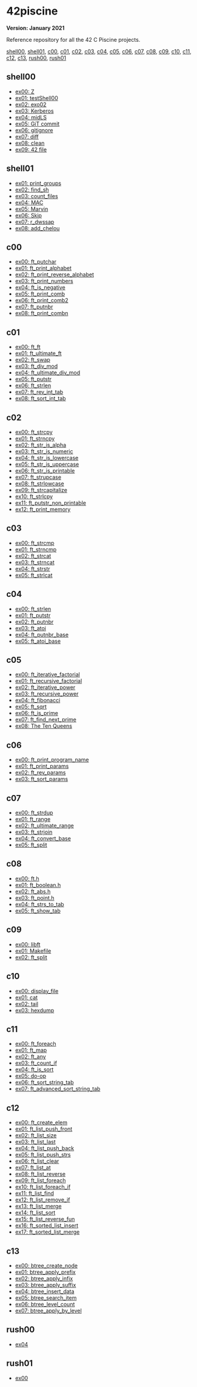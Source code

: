 # 42piscine

**Version: January 2021**

Reference repository for all the 42 C Piscine projects.

[shell00](#shell00),
[shell01](#shell01),
[c00](#c00),
[c01](#c01),
[c02](#c02),
[c03](#c03),
[c04](#c04),
[c05](#c05),
[c06](#c06),
[c07](#c07),
[c08](#c08),
[c09](#c09),
[c10](#c10),
[c11](#c11),
[c12](#c12),
[c13](#c13),
[rush00](#rush00),
[rush01](#rush01)

## shell00

- [ex00: Z](/shell00/ex00/z)
- [ex01: testShell00](/shell00/ex01/)
- [ex02: exo02](/shell00/ex02/)
- [ex03: Kerberos](/shell00/ex03/klist.txt)
- [ex04: midLS](/shell00/ex04/midLS)
- [ex05: GiT commit](/shell00/ex05/git_commit.sh)
- [ex06: gitignore](/shell00/ex06/git_ignore.sh)
- [ex07: diff](/shell00/ex07/b)
- [ex08: clean](/shell00/ex08/clean)
- [ex09: 42 file](/shell00/ex09/ft_magic)

## shell01

- [ex01: print_groups](/shell01/ex01/print_groups.sh)
- [ex02: find_sh](/shell01/ex02/find_sh.sh)
- [ex03: count_files](/shell01/ex03/count_files.sh)
- [ex04: MAC](/shell01/ex04/MAC.sh)
- [ex05: Marvin](/shell01/ex05/)
- [ex06: Skip](/shell01/ex06/skip.sh)
- [ex07: r_dwssap](/shell01/ex07/r_dwssap.sh)
- [ex08: add_chelou](/shell01/ex08/add_chelou.sh)

## c00

- [ex00: ft_putchar](/c00/ex00/ft_putchar.c)
- [ex01: ft_print_alphabet](/c00/ex01/ft_print_alphabet.c)
- [ex02: ft_print_reverse_alphabet](/c00/ex02/ft_print_reverse_alphabet.c)
- [ex03: ft_print_numbers](/c00/ex03/ft_print_numbers.c)
- [ex04: ft_is_negative](/c00/ex04/ft_is_negative.c)
- [ex05: ft_print_comb](/c00/ex05/ft_print_comb.c)
- [ex06: ft_print_comb2](/c00/ex06/ft_print_comb2.c)
- [ex07: ft_putnbr](/c00/ex07/ft_putnbr.c)
- [ex08: ft_print_combn](/c00/ex08/ft_print_combn.c)

## c01

- [ex00: ft_ft](/c01/ex00/ft_ft.c)
- [ex01: ft_ultimate_ft](/c01/ex01/ft_ultimate_ft.c)
- [ex02: ft_swap](/c01/ex02/ft_swap.c)
- [ex03: ft_div_mod](/c01/ex03/ft_div_mod.c)
- [ex04: ft_ultimate_div_mod](/c01/ex04/ft_ultimate_div_mod.c)
- [ex05: ft_putstr](/c01/ex05/ft_putstr.c)
- [ex06: ft_strlen](/c01/ex06/ft_strlen.c)
- [ex07: ft_rev_int_tab](/c01/ex07/ft_rev_int_tab.c)
- [ex08: ft_sort_int_tab](/c01/ex08/ft_sort_int_tab.c)

## c02

- [ex00: ft_strcpy](/c02/ex00/ft_strcpy.c)
- [ex01: ft_strncpy](/c02/ex01/ft_strncpy.c)
- [ex02: ft_str_is_alpha](/c02/ex02/ft_str_is_alpha.c)
- [ex03: ft_str_is_numeric](/c02/ex03/ft_str_is_numeric.c)
- [ex04: ft_str_is_lowercase](/c02/ex04/ft_str_is_lowercase.c)
- [ex05: ft_str_is_uppercase](/c02/ex05/ft_str_is_uppercase.c)
- [ex06: ft_str_is_printable](/c02/ex06/ft_str_is_printable.c)
- [ex07: ft_strupcase](/c02/ex07/ft_strupcase.c)
- [ex08: ft_strlowcase](/c02/ex08/ft_strlowcase.c)
- [ex09: ft_strcapitalize](/c02/ex09/ft_strcapitalize.c)
- [ex10: ft_strlcpy](/c02/ex10/ft_strlcpy.c)
- [ex11: ft_putstr_non_printable](/c02/ex11/ft_putstr_non_printable.c)
- [ex12: ft_print_memory](/c02/ex12/ft_print_memory.c)

## c03

- [ex00: ft_strcmp](/c03/ex00/ft_strcmp.c)
- [ex01: ft_strncmp](/c03/ex01/ft_strncmp.c)
- [ex02: ft_strcat](/c03/ex02/ft_strcat.c)
- [ex03: ft_strncat](/c03/ex03/ft_strncat.c)
- [ex04: ft_strstr](/c03/ex04/ft_strstr.c)
- [ex05: ft_strlcat](/c03/ex05/ft_strlcat.c)

## c04

- [ex00: ft_strlen](/c04/ex00/ft_strlen.c)
- [ex01: ft_putstr](/c04/ex01/ft_putstr.c)
- [ex02: ft_putnbr](/c04/ex02/ft_putnbr.c)
- [ex03: ft_atoi](/c04/ex03/ft_atoi.c)
- [ex04: ft_putnbr_base](/c04/ex04/ft_putnbr_base.c)
- [ex05: ft_atoi_base](/c04/ex05/ft_atoi_base.c)

## c05

- [ex00: ft_iterative_factorial](/c05/ex00/ft_iterative_factorial.c)
- [ex01: ft_recursive_factorial](/c05/ex01/ft_recursive_factorial.c)
- [ex02: ft_iterative_power](/c05/ex02/ft_iterative_power.c)
- [ex03: ft_recursive_power](/c05/ex03/ft_recursive_power.c)
- [ex04: ft_fibonacci](/c05/ex04/ft_fibonacci.c)
- [ex05: ft_sqrt](/c05/ex05/ft_sqrt.c)
- [ex06: ft_is_prime](/c05/ex06/ft_is_prime.c)
- [ex07: ft_find_next_prime](/c05/ex07/ft_find_next_prime.c)
- [ex08: The Ten Queens](/c05/ex08/ft_ten_queens_puzzle.c)

## c06

- [ex00: ft_print_program_name](/c06/ex00/ft_print_program_name.c)
- [ex01: ft_print_params](/c06/ex01/ft_print_params.c)
- [ex02: ft_rev_params](/c06/ex02/ft_rev_params.c)
- [ex03: ft_sort_params](/c06/ex03/ft_sort_params.c)

## c07

- [ex00: ft_strdup](/c07/ex00/ft_strdup.c)
- [ex01: ft_range](/c07/ex01/ft_range.c)
- [ex02: ft_ultimate_range](/c07/ex02/ft_ultimate_range.c)
- [ex03: ft_strjoin](/c07/ex03/ft_strjoin.c)
- [ex04: ft_convert_base](/c07/ex04/)
- [ex05: ft_split](/c07/ex05/ft_split.c)

## c08

- [ex00: ft.h](/c08/ex00/ft.h)
- [ex01: ft_boolean.h](/c08/ex01/ft_boolean.h)
- [ex02: ft_abs.h](/c08/ex02/ft_abs.h)
- [ex03: ft_point.h](/c08/ex03/ft_point.h)
- [ex04: ft_strs_to_tab](/c08/ex04/)
- [ex05: ft_show_tab](/c08/ex05/ft_show_tab.c)

## c09

- [ex00: libft](/c09/ex00/)
- [ex01: Makefile](/c09/ex01/)
- [ex02: ft_split](/c09/ex02/ft_split.c)

## c10

- [ex00: display_file](/c10/ex00/)
- [ex01: cat](/c10/ex01/)
- [ex02: tail](/c10/ex02/)
- [ex03: hexdump](/c10/ex03/)

## c11

- [ex00: ft_foreach](/c11/ex00/ft_foreach.c)
- [ex01: ft_map](/c11/ex01/ft_map.c)
- [ex02: ft_any](/c11/ex02/ft_any.c)
- [ex03: ft_count_if](/c11/ex03/ft_count_if.c)
- [ex04: ft_is_sort](/c11/ex04/ft_is_sort.c)
- [ex05: do-op](/c11/ex05/)
- [ex06: ft_sort_string_tab](/c11/ex06/ft_sort_string_tab.c)
- [ex07: ft_advanced_sort_string_tab](/c11/ex07/ft_advanced_sort_string_tab.c)

## c12

- [ex00: ft_create_elem](/c12/ex00/ft_create_elem.c)
- [ex01: ft_list_push_front](/c12/ex01/ft_list_push_front.c)
- [ex02: ft_list_size](/c12/ex02/ft_list_size.c)
- [ex03: ft_list_last](/c12/ex03/ft_list_last.c)
- [ex04: ft_list_push_back](/c12/ex04/ft_list_push_back.c)
- [ex05: ft_list_push_strs](/c12/ex05/ft_list_push_strs.c)
- [ex06: ft_list_clear](/c12/ex06/ft_list_clear.c)
- [ex07: ft_list_at](/c12/ex07/ft_list_at.c)
- [ex08: ft_list_reverse](/c12/ex08/ft_list_reverse.c)
- [ex09: ft_list_foreach](/c12/ex09/ft_list_foreach.c)
- [ex10: ft_list_foreach_if](/c12/ex10/ft_list_foreach_if.c)
- [ex11: ft_list_find](/c12/ex11/ft_list_find.c)
- [ex12: ft_list_remove_if](/c12/ex12/ft_list_remove_if.c)
- [ex13: ft_list_merge](/c12/ex13/ft_list_merge.c)
- [ex14: ft_list_sort](/c12/ex14/ft_list_sort.c)
- [ex15: ft_list_reverse_fun](/c12/ex15/ft_list_reverse_fun.c)
- [ex16: ft_sorted_list_insert](/c12/ex16/ft_sorted_list_insert.c)
- [ex17: ft_sorted_list_merge](/c12/ex17/ft_sorted_list_merge.c)

## c13

- [ex00: btree_create_node](/c13/ex00/btree_create_node.c)
- [ex01: btree_apply_prefix](/c13/ex01/btree_apply_prefix.c)
- [ex02: btree_apply_infix](/c13/ex02/btree_apply_infix.c)
- [ex03: btree_apply_suffix](/c13/ex03/btree_apply_suffix.c)
- [ex04: btree_insert_data](/c13/ex04/btree_insert_data.c)
- [ex05: btree_search_item](/c13/ex05/btree_search_item.c)
- [ex06: btree_level_count](/c13/ex06/btree_level_count.c)
- [ex07: btree_apply_by_level](/c13/ex07/btree_apply_by_level.c)

## rush00

- [ex04](/rush00/)

## rush01

- [ex00](/rush01/ex00)
